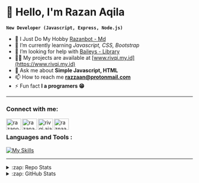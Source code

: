 # 🦈 Hello, I'm Razan Aqila
**`New Developer (Javascript, Express, Node.js)`**

- 🔭 I Just Do My Hobby [Razanbot - Md](https://github.com/razn-id/Razanbot-Md)
- 🌱 I’m currently learning *Javascript, CSS, Bootstrap*
- 🤝 I’m looking for help with [Baileys - Library](https://github.com/razn-id/Baileys-Library)
- 👨‍💻 My projects are available at [www.rivqi.my.id](https://www.rivqi.my.id)
- 💬 Ask me about **Simple Javascript, HTML**
- 📫 How to reach me **razzaan@protonmail.com**
- ⚡ Fun fact **I a programers 😁**

---

### Connect with me:

<a href="https://twitter.com/razanofc" target="blank"><img align="left" src="https://raw.githubusercontent.com/rahuldkjain/github-profile-readme-generator/master/src/images/icons/Social/twitter.svg" alt="razanofc" height="30" width="40" /></a>
<a href="https://fb.com/razan.ajaaa" target="blank"><img align="left" src="https://raw.githubusercontent.com/rahuldkjain/github-profile-readme-generator/master/src/images/icons/Social/facebook.svg" alt="razanaqila" height="30" width="40" /></a>
<a href="https://instagram.com/rivqi.ajaa" target="blank"><img align="left" src="https://raw.githubusercontent.com/rahuldkjain/github-profile-readme-generator/master/src/images/icons/Social/instagram.svg" alt="rivqi.ajaa" height="30" width="40" /></a>
<a href="https://www.youtube.com/c/raznaaq" target="blank"><img align="left" src="https://raw.githubusercontent.com/rahuldkjain/github-profile-readme-generator/master/src/images/icons/Social/youtube.svg" alt="raznaaq" height="30" width="40" /></a>
<br>

### Languages and Tools :
[![My Skills](https://skillicons.dev/icons?i=js,html,css,bootstrap,nodejs,express,mongodb,vscode,git,bash)](https://skillicons.dev)

---

<details>
  <summary>:zap: Repo Stats</summary>
  
[![github card](https://github-readme-stats.vercel.app/api/pin/?username=razn-id&repo=Api-Razan&theme=dracula)](https://github.com/razn-id/Api-Razan)
[![github card](https://github-readme-stats.vercel.app/api/pin/?username=razn-id&repo=Razanbot-Md&theme=dracula)](https://github.com/razn-id/Razanbot-Md)

</details>
<details>
  <summary>:zap: GitHub Stats</summary>
<p>&nbsp;<img align="center" src="https://github-readme-stats.vercel.app/api?username=razn-id&show_icons=true&locale=en&theme=dark" alt="razn-id" /></p>
</details>

